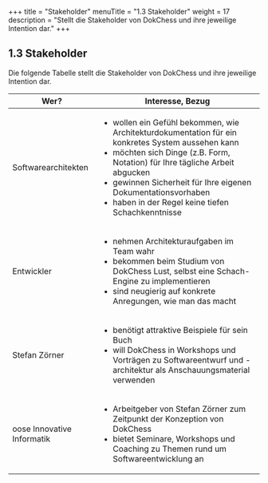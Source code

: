 +++
title = "Stakeholder"
menuTitle = "1.3 Stakeholder"
weight = 17
description = "Stellt die Stakeholder von DokChess und ihre jeweilige Intention dar."
+++

## 1.3 Stakeholder

Die folgende Tabelle stellt die Stakeholder von DokChess und ihre jeweilige Intention dar.

| Wer?                | Interesse, Bezug           |
|---------------------|----------------------------|
| Softwarearchitekten | <ul> <li>wollen ein Gefühl bekommen, wie Architekturdokumentation für ein konkretes System aussehen kann <li>möchten sich Dinge (z.B. Form, Notation) für Ihre tägliche Arbeit abgucken <li>gewinnen Sicherheit für Ihre eigenen Dokumentationsvorhaben <li>haben in der Regel keine tiefen Schachkenntnisse</ul>|
| Entwickler | <ul> <li>nehmen Architekturaufgaben im Team wahr <li>bekommen beim Studium von DokChess Lust, selbst eine Schach-Engine zu implementieren <li>sind neugierig auf konkrete Anregungen, wie man das macht</ul>|
|Stefan Zörner|	<ul><li>benötigt attraktive Beispiele für sein Buch <li> will DokChess in Workshops und Vorträgen zu Softwareentwurf und -architektur als Anschauungsmaterial verwenden|
|oose Innovative Informatik|<ul><li>Arbeitgeber von Stefan Zörner zum Zeitpunkt der Konzeption von DokChess<li>bietet Seminare, Workshops und Coaching zu Themen rund um Softwareentwicklung an</ul>|
